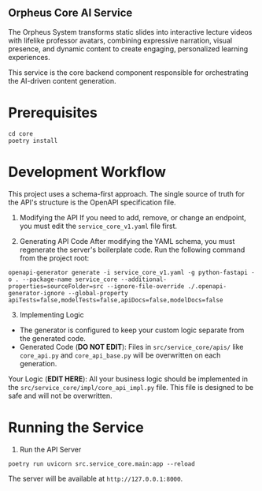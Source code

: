 ## Orpheus Core AI Service
The Orpheus System transforms static slides into interactive lecture videos with lifelike professor avatars, combining expressive narration, visual presence, and dynamic content to create engaging, personalized learning experiences.

This service is the core backend component responsible for orchestrating the AI-driven content generation.

# Prerequisites

``` 
cd core
poetry install
```

# Development Workflow
This project uses a schema-first approach. The single source of truth for the API's structure is the OpenAPI specification file.

1. Modifying the API
If you need to add, remove, or change an endpoint, you must edit the `service_core_v1.yaml` file first.

2. Generating API Code
After modifying the YAML schema, you must regenerate the server's boilerplate code. Run the following command from the project root:
```
openapi-generator generate -i service_core_v1.yaml -g python-fastapi -o . --package-name service_core --additional-properties=sourceFolder=src --ignore-file-override ./.openapi-generator-ignore --global-property apiTests=false,modelTests=false,apiDocs=false,modelDocs=false
```

3. Implementing Logic
- The generator is configured to keep your custom logic separate from the generated code.
- Generated Code (**DO NOT EDIT**): Files in `src/service_core/apis/` like `core_api.py` and `core_api_base.py` will be overwritten on each generation.

Your Logic (**EDIT HERE**): All your business logic should be implemented in the `src/service_core/impl/core_api_impl.py` file. This file is designed to be safe and will not be overwritten.

# Running the Service
1. Run the API Server

```
poetry run uvicorn src.service_core.main:app --reload
```

The server will be available at `http://127.0.0.1:8000`.